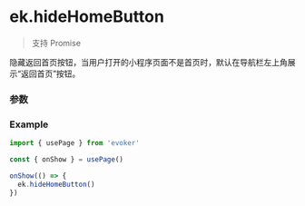# ek.hideHomeButton

> <Icon type="success" /> 支持 Promise

隐藏返回首页按钮，当用户打开的小程序页面不是首页时，默认在导航栏左上角展示“返回首页”按钮。

### 参数

<Props options />

### Example

```ts
import { usePage } from 'evoker'

const { onShow } = usePage()

onShow(() => {
  ek.hideHomeButton()
})
```

<script setup>
const props = [
    {
        name: "title", 
        type: "string",
        default: "",
        required: true, 
        desc:"页面标题", 
        version: "0.1.0"
    },
]
</script>
